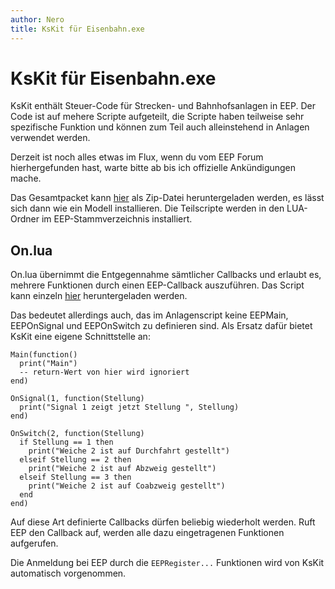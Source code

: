 ```yaml
---
author: Nero
title: KsKit für Eisenbahn.exe
---
```


# KsKit für Eisenbahn.exe

KsKit enthält Steuer-Code für Strecken- und Bahnhofsanlagen in EEP.
Der Code ist auf mehere Scripte aufgeteilt, die Scripte haben teilweise sehr spezifische Funktion und können zum Teil auch alleinstehend in Anlagen verwendet werden.

Derzeit ist noch alles etwas im Flux, wenn du vom EEP Forum hierhergefunden hast, warte bitte ab bis ich offizielle Ankündigungen mache.

Das Gesamtpacket kann [hier](https://github.com/nero/kskit/archive/refs/heads/master.zip) als Zip-Datei heruntergeladen werden, es lässt sich dann wie ein Modell installieren.
Die Teilscripte werden in den LUA-Ordner im EEP-Stammverzeichnis installiert.

## On.lua

On.lua übernimmt die Entgegennahme sämtlicher Callbacks und erlaubt es, mehrere Funktionen durch einen EEP-Callback auszuführen.
Das Script kann einzeln [hier](Install_00/On.lua) heruntergeladen werden.

Das bedeutet allerdings auch, das im Anlagenscript keine EEPMain, EEPOnSignal und EEPOnSwitch zu definieren sind.
Als Ersatz dafür bietet KsKit eine eigene Schnittstelle an:

```
Main(function()
  print("Main")
  -- return-Wert von hier wird ignoriert
end)

OnSignal(1, function(Stellung)
  print("Signal 1 zeigt jetzt Stellung ", Stellung)
end)

OnSwitch(2, function(Stellung)
  if Stellung == 1 then
    print("Weiche 2 ist auf Durchfahrt gestellt")
  elseif Stellung == 2 then
    print("Weiche 2 ist auf Abzweig gestellt")
  elseif Stellung == 3 then
    print("Weiche 2 ist auf Coabzweig gestellt")
  end
end)
```

Auf diese Art definierte Callbacks dürfen beliebig wiederholt werden.
Ruft EEP den Callback auf, werden alle dazu eingetragenen Funktionen aufgerufen.

Die Anmeldung bei EEP durch die `EEPRegister...` Funktionen wird von KsKit automatisch vorgenommen.
